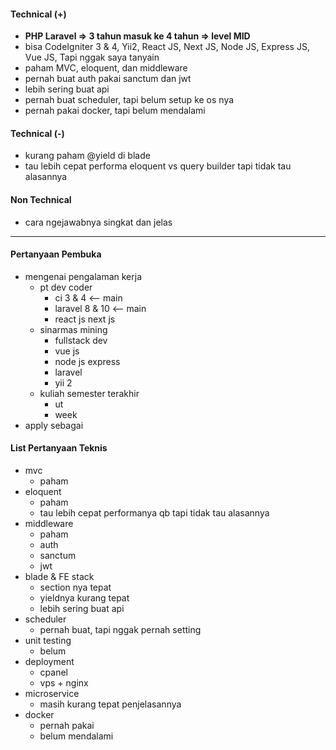 #### Technical (+) 

- **PHP Laravel => 3 tahun masuk ke 4 tahun => level MID**  
- bisa CodeIgniter 3 & 4, Yii2, React JS, Next JS, Node JS, Express JS, Vue JS, Tapi nggak saya tanyain
- paham MVC, eloquent, dan middleware
- pernah buat auth pakai sanctum dan jwt
- lebih sering buat api
- pernah buat scheduler, tapi belum setup ke os nya
- pernah pakai docker, tapi belum mendalami

#### Technical (-)  

- kurang paham @yield di blade
- tau lebih cepat performa eloquent vs query builder tapi tidak tau alasannya

#### Non Technical  

- cara ngejawabnya singkat dan jelas

---

#### Pertanyaan Pembuka

- mengenai pengalaman kerja  
	- pt dev coder
		- ci 3 & 4 <-- main
		- laravel 8 & 10 <-- main
		- react js next js
	- sinarmas mining
		- fullstack dev
		- vue js
		- node js express
		- laravel
		- yii 2
	- kuliah semester terakhir
		- ut
		- week      
- apply sebagai


#### List Pertanyaan Teknis

- mvc
	- paham
- eloquent
	- paham
	- tau lebih cepat performanya qb tapi tidak tau alasannya
- middleware
	- paham
	- auth
	- sanctum
	- jwt
- blade & FE stack
	- section nya tepat
	- yieldnya kurang tepat
	- lebih sering buat api
- scheduler
	- pernah buat, tapi nggak pernah setting
- unit testing
	- belum
- deployment
	- cpanel
	- vps + nginx
- microservice
	- masih kurang tepat penjelasannya
- docker
	- pernah pakai
	- belum mendalami